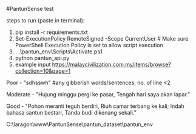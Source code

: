 #PantunSense
test

steps to run (paste in terminal):
1) pip install -r requirements.txt
2) Set-ExecutionPolicy RemoteSigned -Scope CurrentUser  # Make sure PowerShell Execution Policy is set to allow script execution 
3) . .\pantun_env\Scripts\Activate.ps1
4) python pantun_api.py
5) example input https://malaycivilization.com.my/items/browse?collection=10&page=1

Poor - "sdhsswh" #any gibberish words/sentences, no. of line <2

Moderate - "Hujung minggu pergi ke pasar, 
Tengah hari saya akan lapar."

Good - "Pohon meranti teguh berdiri,
Riuh camar terbang ke kali;
Indah bahasa santun bestari,
Tanda budi dikenang sekali."

C:\laragon\www\PantunSense\pantun_dataset\pantun_env